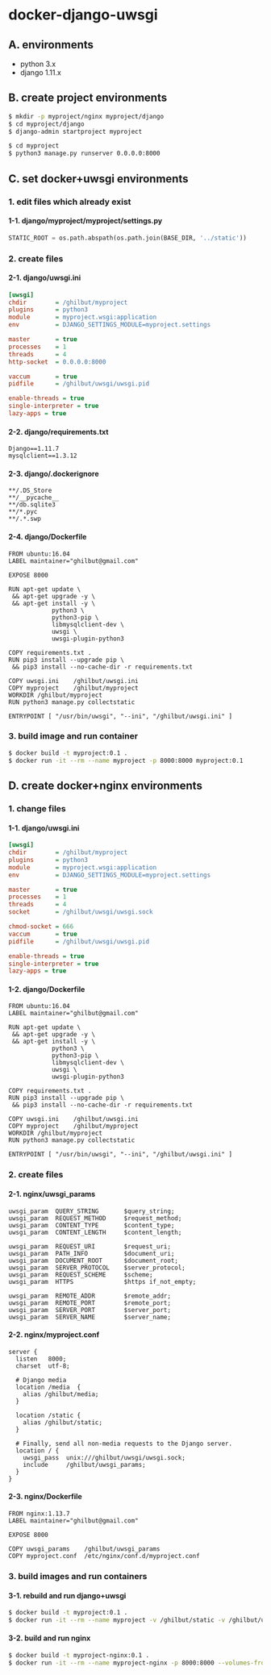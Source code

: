# docker-django-uwsgi

## A. environments

- python 3.x
- django 1.11.x

## B. create project environments

```bash
$ mkdir -p myproject/nginx myproject/django
$ cd myproject/django
$ django-admin startproject myproject
```

```bash
$ cd myproject
$ python3 manage.py runserver 0.0.0.0:8000
```

## C. set docker+uwsgi environments

### 1. edit files which already exist

#### 1-1. django/myproject/myproject/settings.py

```python
STATIC_ROOT = os.path.abspath(os.path.join(BASE_DIR, '../static'))
```

### 2. create files

#### 2-1. django/uwsgi.ini

```ini
[uwsgi]
chdir        = /ghilbut/myproject
plugins      = python3
module       = myproject.wsgi:application
env          = DJANGO_SETTINGS_MODULE=myproject.settings

master       = true
processes    = 1
threads      = 4
http-socket  = 0.0.0.0:8000

vaccum       = true
pidfile      = /ghilbut/uwsgi/uwsgi.pid

enable-threads = true
single-interpreter = true
lazy-apps = true
```

#### 2-2. django/requirements.txt

```
Django==1.11.7
mysqlclient==1.3.12
```

#### 2-3. django/.dockerignore

```
**/.DS_Store
**/__pycache__
**/db.sqlite3
**/*.pyc
**/.*.swp
```

#### 2-4. django/Dockerfile

```
FROM ubuntu:16.04
LABEL maintainer="ghilbut@gmail.com"

EXPOSE 8000

RUN apt-get update \
 && apt-get upgrade -y \
 && apt-get install -y \
            python3 \
            python3-pip \
            libmysqlclient-dev \
            uwsgi \
            uwsgi-plugin-python3

COPY requirements.txt .
RUN pip3 install --upgrade pip \
 && pip3 install --no-cache-dir -r requirements.txt

COPY uwsgi.ini    /ghilbut/uwsgi.ini
COPY myproject    /ghilbut/myproject
WORKDIR /ghilbut/myproject
RUN python3 manage.py collectstatic

ENTRYPOINT [ "/usr/bin/uwsgi", "--ini", "/ghilbut/uwsgi.ini" ]
```

### 3. build image and run container

```bash
$ docker build -t myproject:0.1 .
$ docker run -it --rm --name myproject -p 8000:8000 myproject:0.1
```

## D. create docker+nginx environments

### 1. change files

#### 1-1. django/uwsgi.ini

```ini
[uwsgi]
chdir        = /ghilbut/myproject
plugins      = python3
module       = myproject.wsgi:application
env          = DJANGO_SETTINGS_MODULE=myproject.settings

master       = true
processes    = 1
threads      = 4
socket       = /ghilbut/uwsgi/uwsgi.sock

chmod-socket = 666
vaccum       = true
pidfile      = /ghilbut/uwsgi/uwsgi.pid

enable-threads = true
single-interpreter = true
lazy-apps = true
```

#### 1-2. django/Dockerfile

```
FROM ubuntu:16.04
LABEL maintainer="ghilbut@gmail.com"

RUN apt-get update \
 && apt-get upgrade -y \
 && apt-get install -y \
            python3 \
            python3-pip \
            libmysqlclient-dev \
            uwsgi \
            uwsgi-plugin-python3

COPY requirements.txt .
RUN pip3 install --upgrade pip \
 && pip3 install --no-cache-dir -r requirements.txt

COPY uwsgi.ini    /ghilbut/uwsgi.ini
COPY myproject    /ghilbut/myproject
WORKDIR /ghilbut/myproject
RUN python3 manage.py collectstatic

ENTRYPOINT [ "/usr/bin/uwsgi", "--ini", "/ghilbut/uwsgi.ini" ]
```

### 2. create files

#### 2-1. nginx/uwsgi_params

```
uwsgi_param  QUERY_STRING       $query_string;
uwsgi_param  REQUEST_METHOD     $request_method;
uwsgi_param  CONTENT_TYPE       $content_type;
uwsgi_param  CONTENT_LENGTH     $content_length;

uwsgi_param  REQUEST_URI        $request_uri;
uwsgi_param  PATH_INFO          $document_uri;
uwsgi_param  DOCUMENT_ROOT      $document_root;
uwsgi_param  SERVER_PROTOCOL    $server_protocol;
uwsgi_param  REQUEST_SCHEME     $scheme;
uwsgi_param  HTTPS              $https if_not_empty;

uwsgi_param  REMOTE_ADDR        $remote_addr;
uwsgi_param  REMOTE_PORT        $remote_port;
uwsgi_param  SERVER_PORT        $server_port;
uwsgi_param  SERVER_NAME        $server_name;
```

#### 2-2. nginx/myproject.conf

```
server {                                                                                    
  listen   8000;
  charset  utf-8;

  # Django media
  location /media  {                                                                        
    alias /ghilbut/media;                                                                   
  }

  location /static {
    alias /ghilbut/static;                                                                  
  }

  # Finally, send all non-media requests to the Django server.                              
  location / {                                                                              
    uwsgi_pass  unix:///ghilbut/uwsgi/uwsgi.sock;                                           
    include     /ghilbut/uwsgi_params;                                                      
  }
}
```

#### 2-3. nginx/Dockerfile

```
FROM nginx:1.13.7
LABEL maintainer="ghilbut@gmail.com"

EXPOSE 8000

COPY uwsgi_params    /ghilbut/uwsgi_params
COPY myproject.conf  /etc/nginx/conf.d/myproject.conf
```

### 3. build images and run containers

#### 3-1. rebuild and run django+uwsgi

```bash
$ docker build -t myproject:0.1 .
$ docker run -it --rm --name myproject -v /ghilbut/static -v /ghilbut/uwsgi myproject:0.1
```

#### 3-2. build and run nginx

```bash
$ docker build -t myproject-nginx:0.1 .
$ docker run -it --rm --name myproject-nginx -p 8000:8000 --volumes-from myproject myproject-nginx:0.1
```
